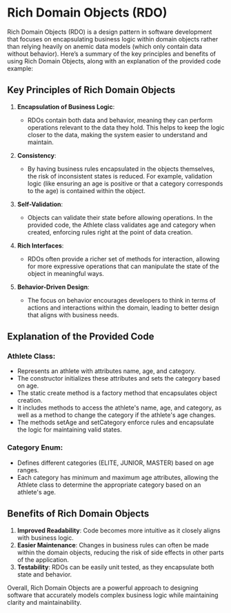 # Rich Domain Objects (RDO)

Rich Domain Objects (RDO) is a design pattern in software development that focuses on encapsulating business logic within domain objects rather than relying heavily on anemic data models (which only contain data without behavior). Here’s a summary of the key principles and benefits of using Rich Domain Objects, along with an explanation of the provided code example:

## Key Principles of Rich Domain Objects

1. **Encapsulation of Business Logic**:
    - RDOs contain both data and behavior, meaning they can perform operations relevant to the data they hold. This helps to keep the logic closer to the data, making the system easier to understand and maintain.

2. **Consistency**:
    - By having business rules encapsulated in the objects themselves, the risk of inconsistent states is reduced. For example, validation logic (like ensuring an age is positive or that a category corresponds to the age) is contained within the object.

3. **Self-Validation**:
    - Objects can validate their state before allowing operations. In the provided code, the Athlete class validates age and category when created, enforcing rules right at the point of data creation.

4. **Rich Interfaces**:
    - RDOs often provide a richer set of methods for interaction, allowing for more expressive operations that can manipulate the state of the object in meaningful ways.

5. **Behavior-Driven Design**:
    - The focus on behavior encourages developers to think in terms of actions and interactions within the domain, leading to better design that aligns with business needs.

## Explanation of the Provided Code

### Athlete Class:
- Represents an athlete with attributes name, age, and category.
- The constructor initializes these attributes and sets the category based on age.
- The static create method is a factory method that encapsulates object creation.
- It includes methods to access the athlete's name, age, and category, as well as a method to change the category if the athlete's age changes.
- The methods setAge and setCategory enforce rules and encapsulate the logic for maintaining valid states.

### Category Enum:
- Defines different categories (ELITE, JUNIOR, MASTER) based on age ranges.
- Each category has minimum and maximum age attributes, allowing the Athlete class to determine the appropriate category based on an athlete's age.

## Benefits of Rich Domain Objects

1. **Improved Readability**: Code becomes more intuitive as it closely aligns with business logic.
2. **Easier Maintenance**: Changes in business rules can often be made within the domain objects, reducing the risk of side effects in other parts of the application.
3. **Testability**: RDOs can be easily unit tested, as they encapsulate both state and behavior.

Overall, Rich Domain Objects are a powerful approach to designing software that accurately models complex business logic while maintaining clarity and maintainability.
